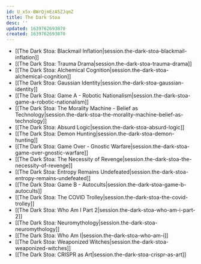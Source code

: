 ```yaml
---
id: U_x5x-BWrQjmEzA5ZJqmZ
title: The Dark Stoa
desc: ''
updated: 1639762693870
created: 1639762693870
---
```


- [[The Dark Stoa:  Blackmail Inflation|session.the-dark-stoa-blackmail-inflation]]
- [[The Dark Stoa:  Trauma Drama|session.the-dark-stoa-trauma-drama]]
- [[The Dark Stoa:  Alchemical Cognition|session.the-dark-stoa-alchemical-cognition]]
- [[The Dark Stoa:  Gaussian Identity|session.the-dark-stoa-gaussian-identity]]
- [[The Dark Stoa:  Game A - Robotic Nationalism|session.the-dark-stoa-game-a-robotic-nationalism]]
- [[The Dark Stoa:  The Morality Machine - Belief as Technology|session.the-dark-stoa-the-morality-machine-belief-as-technology]]
- [[The Dark Stoa:  Absurd Logic|session.the-dark-stoa-absurd-logic]]
- [[The Dark Stoa:  Demon Hunting|session.the-dark-stoa-demon-hunting]]
- [[The Dark Stoa:  Game Over - Gnostic Warfare|session.the-dark-stoa-game-over-gnostic-warfare]]
- [[The Dark Stoa:  The Necessity of Revenge|session.the-dark-stoa-the-necessity-of-revenge]]
- [[The Dark Stoa:  Entropy Remains Undefeated|session.the-dark-stoa-entropy-remains-undefeated]]
- [[The Dark Stoa:  Game B - Autocults|session.the-dark-stoa-game-b-autocults]]
- [[The Dark Stoa:  The COVID Trolley|session.the-dark-stoa-the-covid-trolley]]
- [[The Dark Stoa:  Who Am I Part 2|session.the-dark-stoa-who-am-i-part-2]]
- [[The Dark Stoa:  Neuromythology|session.the-dark-stoa-neuromythology]]
- [[The Dark Stoa:  Who Am I|session.the-dark-stoa-who-am-i]]
- [[The Dark Stoa:  Weaponized Witches|session.the-dark-stoa-weaponized-witches]]
- [[The Dark Stoa:  CRISPR as Art|session.the-dark-stoa-crispr-as-art]]
